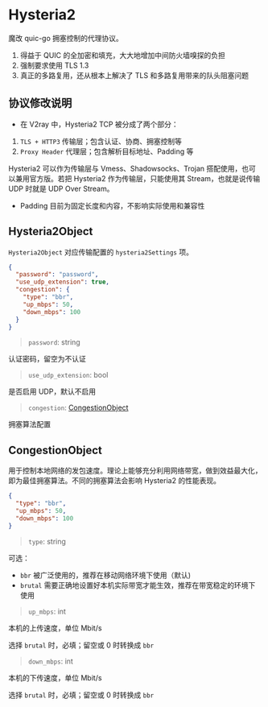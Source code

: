 # Hysteria2

魔改 quic-go 拥塞控制的代理协议。

1. 得益于 QUIC 的全加密和填充，大大地增加中间防火墙嗅探的负担
2. 强制要求使用 TLS 1.3
3. 真正的多路复用，还从根本上解决了 TLS 和多路复用带来的队头阻塞问题

## 协议修改说明

- 在 V2ray 中，Hysteria2 TCP 被分成了两个部分：

1. `TLS + HTTP3` 传输层；包含认证、协商、拥塞控制等
2. `Proxy Header` 代理层；包含解析目标地址、Padding 等

Hysteria2 可以作为传输层与 Vmess、Shadowsocks、Trojan 搭配使用，也可以兼用官方版。若把 Hysteria2 作为传输层，只能使用其 Stream，也就是说传输 UDP 时就是 UDP Over Stream。

- Padding 目前为固定长度和内容，不影响实际使用和兼容性

## Hysteria2Object

`Hysteria2Object` 对应传输配置的 `hysteria2Settings` 项。

```json
{
  "password": "password",
  "use_udp_extension": true,
  "congestion": {
    "type": "bbr",
    "up_mbps": 50,
    "down_mbps": 100
  }
}
```

> `password`: string

认证密码，留空为不认证

> `use_udp_extension`: bool

是否启用 UDP，默认不启用

> `congestion`: [CongestionObject](#CongestionObject)

拥塞算法配置

## CongestionObject

用于控制本地网络的发包速度。理论上能够充分利用网络带宽，做到效益最大化，即为最佳拥塞算法。不同的拥塞算法会影响 Hysteria2 的性能表现。

```json
{
  "type": "bbr",
  "up_mbps": 50,
  "down_mbps": 100
}
```

> `type`: string

可选：

- `bbr` 被广泛使用的，推荐在移动网络环境下使用（默认)
- `brutal` 需要正确地设置好本机实际带宽才能生效，推荐在带宽稳定的环境下使用

> `up_mbps`: int

本机的上传速度，单位 Mbit/s

选择 `brutal` 时，必填；留空或 0 时转换成 `bbr`

> `down_mbps`: int

本机的下传速度，单位 Mbit/s

选择 `brutal` 时，必填；留空或 0 时转换成 `bbr`
